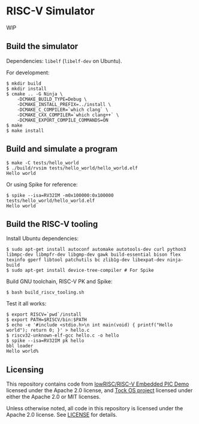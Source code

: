 # RISC-V Simulator

WIP

## Build the simulator

Dependencies: `libelf` (`libelf-dev` on Ubuntu).

For development:
```
$ mkdir build
$ mkdir install
$ cmake .. -G Ninja \
    -DCMAKE_BUILD_TYPE=Debug \
    -DCMAKE_INSTALL_PREFIX=../install \
    -DCMAKE_C_COMPILER=`which clang` \
    -DCMAKE_CXX_COMPILER=`which clang++` \
    -DCMAKE_EXPORT_COMPILE_COMMANDS=ON
$ make
$ make install
```

## Build and simulate a program

```
$ make -C tests/hello_world
$ ./build/rvsim tests/hello_world/hello_world.elf
Hello world
```

Or using Spike for reference:
```
$ spike --isa=RV32IM -m0x100000:0x100000 tests/hello_world/hello_world.elf
Hello world
```

## Build the RISC-V tooling

Install Ubuntu dependencies:
```
$ sudo apt-get install autoconf automake autotools-dev curl python3 libmpc-dev libmpfr-dev libgmp-dev gawk build-essential bison flex texinfo gperf libtool patchutils bc zlib1g-dev libexpat-dev ninja-build
$ sudo apt-get install device-tree-compiler # For Spike
```

Build GNU toolchain, RISC-V PK and Spike:
```
$ bash build_riscv_tooling.sh
```

Test it all works:
```
$ export RISCV=`pwd`/install
$ export PATH=$RISCV/bin:$PATH
$ echo -e '#include <stdio.h>\n int main(void) { printf("Hello world"); return 0; }' > hello.c
$ riscv32-unknown-elf-gcc hello.c -o hello
$ spike --isa=RV32IM pk hello
bbl loader
Hello world%
```

## Licensing

This repository contains code from [lowRISC/RISC-V Embedded PIC
Demo](https://github.com/lowRISC/epic-c-example) licensed under the Apache 2.0
license, and [Tock OS project](https://github.com/tock/libtock-c)
licensed under either the Apache 2.0 or MIT licenses.

Unless otherwise noted, all code in this repository is licensed under the
Apache 2.0 license. See [LICENSE](LICENSE) for details.
